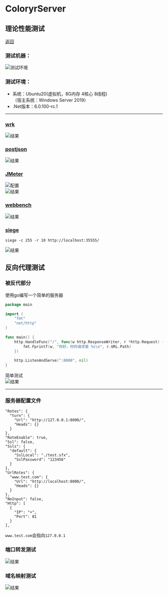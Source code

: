 # ColoryrServer

## 理论性能测试
[返回](../README.md)
### 测试机器：  
![测试环境](./pic/server.png)  
### 测试环境：  
- 系统：Ubuntu20(虚拟机，8G内存 4核心 8线程)  
  （宿主系统：Windows Server 2019）
- .Net版本：6.0.100-rc.1
-------------------
### [wrk](https://github.com/wg/wrk)
![结果](./pic/wrk.png)  
### [postjson](http://coolaf.com/)  
![结果](./pic/postjson.png)  
### [JMeter](https://jmeter.apache.org/)
![配置](./pic/jmeter1.png)  
![结果](./pic/jmeter2.png)  
### [webbench](https://github.com/EZLippi/WebBench)
![结果](./pic/webbench.png)  
### [siege](https://github.com/JoeDog/siege)
```
siege -c 255 -r 10 http://localhost:35555/
```
![结果](./pic/siege.png)  

## 反向代理测试

### 被反代部分
使用go编写一个简单的服务器
```go
package main
 
import (
    "fmt"
    "net/http"
)
 
func main() {
    http.HandleFunc("/", func(w http.ResponseWriter, r *http.Request) {
        fmt.Fprintf(w, "你好，你的请求是 %s\n", r.URL.Path)
    })
 
    http.ListenAndServe(":8000", nil)
}
```

简单测试  
![结果](./pic/wrk3.png)  

-------------------
### 服务器配置文件
```
"Rotes": {
  "turn": {
    "Url": "http://127.0.0.1:8000/",
    "Heads": {}
  }
},	
"RoteEnable": true,
"Ssl": false,
"Ssls": {
  "default": {
    "SslLocal": "./test.sfx",
    "SslPassword": "123456"
  }
},
"UrlRotes": {
  "www.test.com": {
    "Url": "http://localhost:8000/",
    "Heads": {}
  }
},
"NoInput": false,
"Http": [
  {
    "IP": "+",
    "Port": 81
  }
],
```

`www.test.com`会指向`127.0.0.1`

### 端口转发测试

![结果](./pic/wrk1.png)  

### 域名映射测试

![结果](./pic/wrk2.png)  
